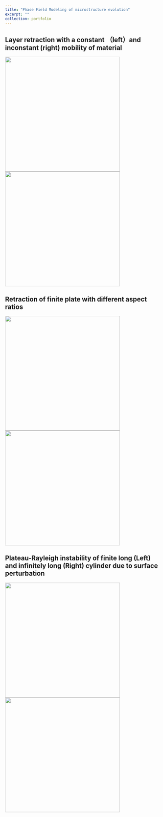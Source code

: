 ```yaml
---
title: "Phase Field Modeling of microstructure evolution"
excerpt: ""
collection: portfolio
---
```


## Layer retraction with a constant （left）and inconstant (right) mobility of material 

<img src="https://maozirui.github.io/images/independent.gif" width="375"/><img src="https://maozirui.github.io/images/dependent.gif" width="375"/>





## Retraction of finite plate with different aspect ratios 

<img src="https://maozirui.github.io/images/36.gif" width="375"/>  <img src="https://maozirui.github.io/images/60.gif" width="375"/>



## Plateau-Rayleigh instability of finite long (Left) and infinitely long (Right) cylinder due to surface perturbation

<img src="https://maozirui.github.io/images/finite cylinder retraction.gif" width="375"/><img src="https://maozirui.github.io/images/cylinder retraction.gif" width="375"/>



